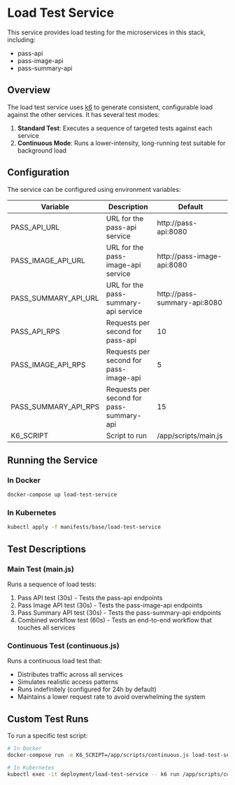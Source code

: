 # Load Test Service

This service provides load testing for the microservices in this stack, including:
- pass-api
- pass-image-api
- pass-summary-api

## Overview

The load test service uses [k6](https://k6.io/) to generate consistent, configurable load against the other services. It has several test modes:

1. **Standard Test**: Executes a sequence of targeted tests against each service
2. **Continuous Mode**: Runs a lower-intensity, long-running test suitable for background load

## Configuration

The service can be configured using environment variables:

| Variable | Description | Default |
|----------|-------------|---------|
| PASS_API_URL | URL for the pass-api service | http://pass-api:8080 |
| PASS_IMAGE_API_URL | URL for the pass-image-api service | http://pass-image-api:8080 |
| PASS_SUMMARY_API_URL | URL for the pass-summary-api service | http://pass-summary-api:8080 |
| PASS_API_RPS | Requests per second for pass-api | 10 |
| PASS_IMAGE_API_RPS | Requests per second for pass-image-api | 5 |
| PASS_SUMMARY_API_RPS | Requests per second for pass-summary-api | 15 |
| K6_SCRIPT | Script to run | /app/scripts/main.js |

## Running the Service

### In Docker

```bash
docker-compose up load-test-service
```

### In Kubernetes

```bash
kubectl apply -f manifests/base/load-test-service
```

## Test Descriptions

### Main Test (main.js)

Runs a sequence of load tests:
1. Pass API test (30s) - Tests the pass-api endpoints
2. Pass Image API test (30s) - Tests the pass-image-api endpoints
3. Pass Summary API test (30s) - Tests the pass-summary-api endpoints
4. Combined workflow test (60s) - Tests an end-to-end workflow that touches all services

### Continuous Test (continuous.js)

Runs a continuous load test that:
- Distributes traffic across all services
- Simulates realistic access patterns
- Runs indefinitely (configured for 24h by default)
- Maintains a lower request rate to avoid overwhelming the system

## Custom Test Runs

To run a specific test script:

```bash
# In Docker
docker-compose run -e K6_SCRIPT=/app/scripts/continuous.js load-test-service

# In Kubernetes
kubectl exec -it deployment/load-test-service -- k6 run /app/scripts/continuous.js
``` 